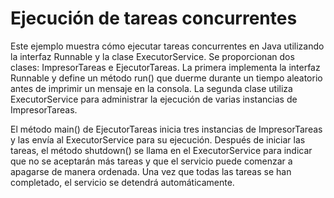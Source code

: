 # Ejecución de tareas concurrentes

Este ejemplo muestra cómo ejecutar tareas concurrentes en Java utilizando la interfaz Runnable y la clase ExecutorService. Se proporcionan dos clases: ImpresorTareas e EjecutorTareas. La primera implementa la interfaz Runnable y define un método run() que duerme durante un tiempo aleatorio antes de imprimir un mensaje en la consola. La segunda clase utiliza ExecutorService para administrar la ejecución de varias instancias de ImpresorTareas.

El método main() de EjecutorTareas inicia tres instancias de ImpresorTareas y las envía al ExecutorService para su ejecución. Después de iniciar las tareas, el método shutdown() se llama en el ExecutorService para indicar que no se aceptarán más tareas y que el servicio puede comenzar a apagarse de manera ordenada. Una vez que todas las tareas se han completado, el servicio se detendrá automáticamente.
